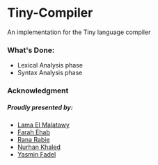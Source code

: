 # Tiny-Compiler
An implementation for the Tiny language compiler

<h3> What's Done: </h3>
<ul>
  <li>Lexical Analysis phase 
  <li>Syntax Analysis phase
    
</ul>

<h3> Acknowledgment </h3>
<h5>Proudly presented by:</h5>
<ul>
  <li> <a href="https://github.com/LamaElMalatawy">Lama El Malatawy</a>
  <li>  <a href="https://github.com/FarahEhab">Farah Ehab</a>
  <li> <a href="https://github.com/Rana-Rabie">Rana Rabie</a>
  <li> <a href="https://github.com/nurhaankhaled">Nurhan Khaled</a> 
  <li> <a href="https://github.com/yasminFadel">Yasmin Fadel</a>
  
</ul>
